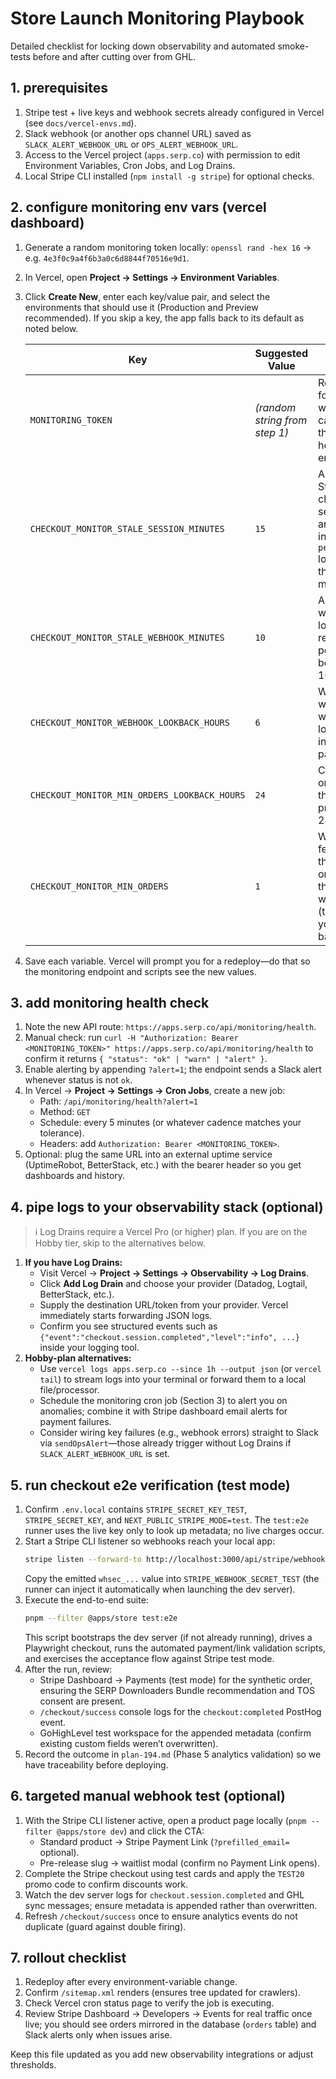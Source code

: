 # Store Launch Monitoring Playbook

Detailed checklist for locking down observability and automated smoke-tests before and after cutting over from GHL.

## 1. prerequisites

1. Stripe test + live keys and webhook secrets already configured in Vercel (see `docs/vercel-envs.md`).
2. Slack webhook (or another ops channel URL) saved as `SLACK_ALERT_WEBHOOK_URL` or `OPS_ALERT_WEBHOOK_URL`.
3. Access to the Vercel project (`apps.serp.co`) with permission to edit Environment Variables, Cron Jobs, and Log Drains.
4. Local Stripe CLI installed (`npm install -g stripe`) for optional checks.

## 2. configure monitoring env vars (vercel dashboard)

1. Generate a random monitoring token locally: `openssl rand -hex 16` → e.g. `4e3f0c9a4f6b3a0c6d8844f70516e9d1`.
2. In Vercel, open **Project → Settings → Environment Variables**.
3. Click **Create New**, enter each key/value pair, and select the environments that should use it (Production and Preview recommended). If you skip a key, the app falls back to its default as noted below.

   | Key | Suggested Value | Notes |
   | --- | --- | --- |
   | `MONITORING_TOKEN` | *(random string from step 1)* | Required for auth when calling the health endpoint. |
   | `CHECKOUT_MONITOR_STALE_SESSION_MINUTES` | `15` | Alert if Stripe checkout sessions are stuck in `pending` longer than 15 min. |
   | `CHECKOUT_MONITOR_STALE_WEBHOOK_MINUTES` | `10` | Alert if webhook logs remain pending beyond 10 min. |
   | `CHECKOUT_MONITOR_WEBHOOK_LOOKBACK_HOURS` | `6` | Warn when any webhook log errors in the past 6 h. |
   | `CHECKOUT_MONITOR_MIN_ORDERS_LOOKBACK_HOURS` | `24` | Count orders in the previous 24 h. |
   | `CHECKOUT_MONITOR_MIN_ORDERS` | `1` | Warn if fewer than 1 order in that window (tune to your baseline). |

4. Save each variable. Vercel will prompt you for a redeploy—do that so the monitoring endpoint and scripts see the new values.

## 3. add monitoring health check

1. Note the new API route: `https://apps.serp.co/api/monitoring/health`.
2. Manual check: run `curl -H "Authorization: Bearer <MONITORING_TOKEN>" https://apps.serp.co/api/monitoring/health` to confirm it returns `{ "status": "ok" | "warn" | "alert" }`.
3. Enable alerting by appending `?alert=1`; the endpoint sends a Slack alert whenever status is not `ok`.
4. In Vercel → **Project → Settings → Cron Jobs**, create a new job:
   - Path: `/api/monitoring/health?alert=1`
   - Method: `GET`
   - Schedule: every 5 minutes (or whatever cadence matches your tolerance).
   - Headers: add `Authorization: Bearer <MONITORING_TOKEN>`.
5. Optional: plug the same URL into an external uptime service (UptimeRobot, BetterStack, etc.) with the bearer header so you get dashboards and history.

## 4. pipe logs to your observability stack (optional)

> ℹ️ Log Drains require a Vercel Pro (or higher) plan. If you are on the Hobby tier, skip to the alternatives below.

1. **If you have Log Drains:**
   - Visit Vercel → **Project → Settings → Observability → Log Drains**.
   - Click **Add Log Drain** and choose your provider (Datadog, Logtail, BetterStack, etc.).
   - Supply the destination URL/token from your provider. Vercel immediately starts forwarding JSON logs.
   - Confirm you see structured events such as `{"event":"checkout.session.completed","level":"info", ...}` inside your logging tool.
2. **Hobby-plan alternatives:**
   - Use `vercel logs apps.serp.co --since 1h --output json` (or `vercel tail`) to stream logs into your terminal or forward them to a local file/processor.
   - Schedule the monitoring cron job (Section 3) to alert you on anomalies; combine it with Stripe dashboard email alerts for payment failures.
   - Consider wiring key failures (e.g., webhook errors) straight to Slack via `sendOpsAlert`—those already trigger without Log Drains if `SLACK_ALERT_WEBHOOK_URL` is set.

## 5. run checkout e2e verification (test mode)

1. Confirm `.env.local` contains `STRIPE_SECRET_KEY_TEST`, `STRIPE_SECRET_KEY`, and `NEXT_PUBLIC_STRIPE_MODE=test`. The `test:e2e` runner uses the live key only to look up metadata; no live charges occur.
2. Start a Stripe CLI listener so webhooks reach your local app:
   ```sh
   stripe listen --forward-to http://localhost:3000/api/stripe/webhook --api-key $STRIPE_SECRET_KEY_TEST
   ```
   Copy the emitted `whsec_...` value into `STRIPE_WEBHOOK_SECRET_TEST` (the runner can inject it automatically when launching the dev server).
3. Execute the end-to-end suite:
   ```sh
   pnpm --filter @apps/store test:e2e
   ```
   This script bootstraps the dev server (if not already running), drives a Playwright checkout, runs the automated payment/link validation scripts, and exercises the acceptance flow against Stripe test mode.
4. After the run, review:
   - Stripe Dashboard → Payments (test mode) for the synthetic order, ensuring the SERP Downloaders Bundle recommendation and TOS consent are present.
   - `/checkout/success` console logs for the `checkout:completed` PostHog event.
   - GoHighLevel test workspace for the appended metadata (confirm existing custom fields weren’t overwritten).
5. Record the outcome in `plan-194.md` (Phase 5 analytics validation) so we have traceability before deploying.

## 6. targeted manual webhook test (optional)

1. With the Stripe CLI listener active, open a product page locally (`pnpm --filter @apps/store dev`) and click the CTA:
   - Standard product → Stripe Payment Link (`?prefilled_email=` optional).
   - Pre-release slug → waitlist modal (confirm no Payment Link opens).
2. Complete the Stripe checkout using test cards and apply the `TEST20` promo code to confirm discounts work.
3. Watch the dev server logs for `checkout.session.completed` and GHL sync messages; ensure metadata is appended rather than overwritten.
4. Refresh `/checkout/success` once to ensure analytics events do not duplicate (guard against double firing).

## 7. rollout checklist

1. Redeploy after every environment-variable change.
2. Confirm `/sitemap.xml` renders (ensures tree updated for crawlers).
3. Check Vercel cron status page to verify the job is executing.
4. Review Stripe Dashboard → Developers → Events for real traffic once live; you should see orders mirrored in the database (`orders` table) and Slack alerts only when issues arise.

Keep this file updated as you add new observability integrations or adjust thresholds.
